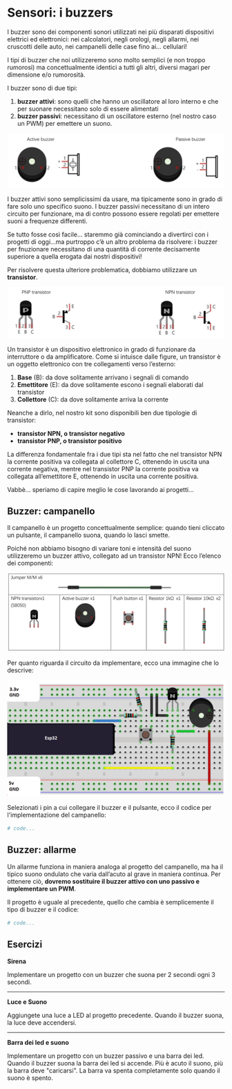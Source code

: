 # Sensori: i buzzers


I buzzer sono dei componenti sonori utilizzati nei più disparati dispositivi elettrici ed elettronici: nei calcolatori, negli orologi, 
negli allarmi, nei cruscotti delle auto, nei campanelli delle case fino ai... cellulari!

I tipi di buzzer che noi utilizzeremo sono molto semplici (e non troppo rumorosi) ma concettualmente identici a tutti gli altri, 
diversi magari per dimensione e/o rumorosità.

I buzzer sono di due tipi:

1. **buzzer attivi**: sono quelli che hanno un oscillatore al loro interno e che per suonare necessitano solo di essere alimentati
2. **buzzer passivi**: necessitano di un oscillatore esterno (nel nostro caso un PWM) per emettere un suono.


![buzzer](images/buzzers1.png)


I buzzer attivi sono semplicissimi da usare, ma tipicamente sono in grado di fare solo uno specifico suono. I buzzer passivi necessitano di un intero circuito per funzionare, ma di contro possono essere regolati per emettere suoni a frequenze differenti.

Se tutto fosse così facile... staremmo già cominciando a divertirci con i progetti di oggi...ma purtroppo c’è un altro problema da risolvere: 
i buzzer per fnuzionare necessitano di una quantità di corrente decisamente superiore a quella erogata dai nostri dispositivi!

Per risolvere questa ulteriore problematica, dobbiamo utilizzare un **transistor**.


![transistor](images/transistors.png)


Un transistor è un dispositivo elettronico in grado di funzionare da interruttore o da amplificatore. 
Come si intuisce dalle figure, un transistor è un oggetto elettronico con tre collegamenti verso l’esterno:

1. **Base** (B): da dove solitamente arrivano i segnali di comando
2. **Emettitore** (E): da dove solitamente escono i segnali elaborati dal transistor
3. **Collettore** (C): da dove solitamente arriva la corrente

Neanche a dirlo, nel nostro kit sono disponibili ben due tipologie di transistor:

- **transistor NPN, o transistor negativo**
- **transistor PNP, o transistor positivo**

La differenza fondamentale fra i due tipi sta nel fatto che nel transistor NPN la corrente positiva va collegata al collettore C, 
ottenendo in uscita una corrente negativa, mentre nel transistor PNP la corrente positiva va collegata all’emettitore E, 
ottenendo in uscita una corrente positiva.

Vabbè... speriamo di capire meglio le cose lavorando ai progetti...

<!-- ################################################################################# -->
## Buzzer: campanello

Il campanello è un progetto concettualmente semplice: quando tieni cliccato un pulsante, il campanello suona, quando lo lasci smette.

Poiché non abbiamo bisogno di variare toni e intensità del suono utilizzeremo un buzzer attivo, collegato ad un transistor NPN! 
Ecco l’elenco dei componenti:


![Lista dei componenti](projects/buzzer_material.png)


Per quanto riguarda il circuito da implementare, ecco una immagine che lo descrive:


![Campanello, materiale](projects/buzzer_schema.png)


Selezionati i pin a cui collegare il buzzer e il pulsante, ecco il codice per l'implementazione del campanello:


```python
# code...
```


<!-- ################################################################################# -->
## Buzzer: allarme

Un allarme funziona in maniera analoga al progetto del campanello, ma ha il tipico suono ondulato che varia dall’acuto al grave in maniera continua. 
Per ottenere ciò, **dovremo sostituire il buzzer attivo con uno passivo e implementare un PWM**.


Il progetto è uguale al precedente, quello che cambia è semplicemente il tipo di buzzer e il codice:


```python
# code...
```




<!-- ################################################################################# -->
## Esercizi


**Sirena**

Implementare un progetto con un buzzer che suona per 2 secondi ogni 3 secondi.

---

**Luce e Suono**

Aggiungete una luce a LED al progetto precedente. Quando il buzzer suona, la luce deve accendersi.

---


**Barra dei led e suono**

Implementare un progetto con un buzzer passivo e una barra dei led. Quando il buzzer suona la barra dei led si accende. 
Più è acuto il suono, più la barra deve "caricarsi". La barra va spenta completamente solo quando il suono è spento.


<br>
<br>
<br>

